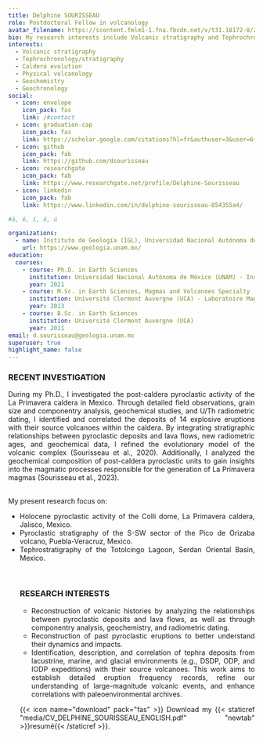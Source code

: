 ```yaml
---
title: Delphine SOURISSEAU
role: Postdoctoral Fellow in volcanology
avatar_filename: https://scontent.fmlm1-1.fna.fbcdn.net/v/t31.18172-8/26063654_10213101956896153_6742823389416746516_o.jpg?_nc_cat=106&ccb=1-3&_nc_sid=09cbfe&_nc_ohc=jK6po6Sk-s4AX-uvGtN&_nc_ht=scontent.fmlm1-1.fna&oh=19c393283008b03549d6abe0126e21d4&oe=608D9AC4
bio: My research interests include Volcanic stratigraphy and Tephrochronology/stratigraphy.
interests:
  - Volcanic stratigraphy
  - Tephrochronology/stratigraphy
  - Caldera evolution
  - Physical volcanology
  - Geochemistry
  - Geochronology
social:
  - icon: envelope
    icon_pack: fas
    link: /#contact
  - icon: graduation-cap
    icon_pack: fas
    link: https://scholar.google.com/citations?hl=fr&authuser=3&user=6fCSTU4AAAAJ
  - icon: github
    icon_pack: fab
    link: https://github.com/dsourisseau
  - icon: researchgate
    icon_pack: fab
    link: https://www.researchgate.net/profile/Delphine-Sourisseau
  - icon: linkedin
    icon_pack: fab
    link: https://www.linkedin.com/in/delphine-sourisseau-854355a4/

#á, é, í, ó, ú

organizations:
  - name: Instituto de Geología (IGL), Universidad Nacional Autónoma de México (UNAM)
    url: https://www.geologia.unam.mx/
education:
  courses:
    - course: Ph.D. in Earth Sciences
      institution: Universidad Nacional Autónoma de México (UNAM) - Instituto de Geofísica Unidad Michoacán (IGUM)
      year: 2021
    - course: M.Sc. in Earth Sciences, Magmas and Volcanoes Specialty
      institution: Université Clermont Auvergne (UCA) - Laboratoire Magmas et Volcans (LMV)
      year: 2013
    - course: B.Sc. in Earth Sciences
      institution: Université Clermont Auvergne (UCA)
      year: 2011
email: d.sourisseau@geologia.unam.mx
superuser: true
highlight_name: false
---
```


### RECENT INVESTIGATION
<div style="text-align: justify"> 
During my Ph.D., I investigated the post-caldera pyroclastic activity of the La Primavera caldera in Mexico. Through detailed field observations, grain size and componentry analysis, geochemical studies, and U/Th radiometric dating, I identified and correlated the deposits of 14 explosive eruptions with their source volcanoes within the caldera. By integrating stratigraphic relationships between pyroclastic deposits and lava flows, new radiometric ages, and geochemical data, I refined the evolutionary model of the volcanic complex (Sourisseau et al., 2020). Additionally, I analyzed the geochemical composition of post-caldera pyroclastic units to gain insights into the magmatic processes responsible for the generation of La Primavera magmas (Sourisseau et al., 2023).
<br /> <br /> 

My present research focus on:

<ul>

<li> <div style="text-align: justify"> Holocene pyroclastic activity of the Colli dome, La Primavera caldera, Jalisco, Mexico.

<li> <div style="text-align: justify"> Pyroclastic stratigraphy of the S-SW sector of the Pico de Orizaba volcano, Puebla-Veracruz, Mexico.

<li> <div style="text-align: justify"> Tephrostratigraphy of the Totolcingo Lagoon, Serdan Oriental Basin, Mexico.

<ul>

</div>
<br /> 

### RESEARCH INTERESTS

<ul>

<li> <div style="text-align: justify"> Reconstruction of volcanic histories by analyzing the relationships between pyroclastic deposits and lava flows, as well as through componentry analysis, geochemistry, and radiometric dating.

<li> <div style="text-align: justify"> Reconstruction of past pyroclastic eruptions to better understand their dynamics and impacts.

<li> <div style="text-align: justify"> Identification, description, and correlation of tephra deposits from lacustrine, marine, and glacial environments (e.g., DSDP, ODP, and IODP expeditions) with their source volcanoes. This work aims to establish detailed eruption frequency records, refine our understanding of large-magnitude volcanic events, and enhance correlations with paleoenvironmental archives.

</ul>

{{< icon name="download" pack="fas" >}} Download my {{< staticref "media/CV_DELPHINE_SOURISSEAU_ENGLISH.pdf" "newtab" >}}resumé{{< /staticref >}}.